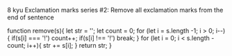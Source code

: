 8 kyu
Exclamation marks series #2: Remove all exclamation marks from the end of sentence

 function remove(s){
let str = '';
  let count = 0;
  for (let i = s.length -1; i > 0; i--){
    if(s[i] === '!') count++;
    if(s[i] !== '!') break;
  }
  for (let i = 0; i < s.length - count; i++){
    str += s[i];
  }
  return str;
}
